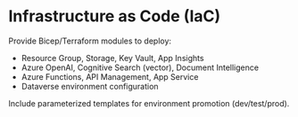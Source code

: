 # Infrastructure as Code (IaC)

Provide Bicep/Terraform modules to deploy:
- Resource Group, Storage, Key Vault, App Insights
- Azure OpenAI, Cognitive Search (vector), Document Intelligence
- Azure Functions, API Management, App Service
- Dataverse environment configuration

Include parameterized templates for environment promotion (dev/test/prod).
